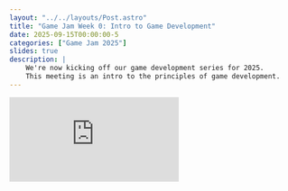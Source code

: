 ```yaml
---
layout: "../../layouts/Post.astro"
title: "Game Jam Week 0: Intro to Game Development"
date: 2025-09-15T00:00:00-5
categories: ["Game Jam 2025"]
slides: true
description: |
    We're now kicking off our game development series for 2025.
    This meeting is an intro to the principles of game development.
---
```

<div class="-mx-4 flex block h-3/4">
<iframe class="w-full aspect-[1.55]" src="https://docs.google.com/presentation/d/e/2PACX-1vTeCV86d0uMu2Wro5MGWk6sTAx4figo4TgCgMaFNRirklGwdkPgP0DqasDE2vfIgp6ihQfzzH--InlO/pubembed?start=false&loop=false" frameborder="0" allowfullscreen="true" mozallowfullscreen="true" webkitallowfullscreen="true"></iframe>
</div>
